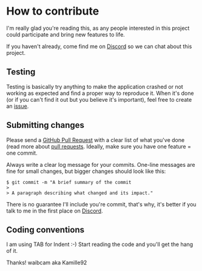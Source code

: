 # How to contribute

I'm really glad you're reading this, as any people interested in this project could participate and bring new features to life.

If you haven't already, come find me on [Discord](https://discord.gg/B574sHX) so we can chat about this project.

## Testing

Testing is basically try anything to make the application crashed or not working as expected and find a proper way to reproduce it.
When it's done (or if you can't find it out but you believe it's important), feel free to create an [issue](https://github.com/waibcam/RSI_Companion/issues).

## Submitting changes

Please send a [GitHub Pull Request](https://github.com/waibcam/RSI_Companion/pulls) with a clear list of what you've done (read more about [pull requests](https://help.github.com/en/github/collaborating-with-issues-and-pull-requests/about-pull-requests).
Ideally, make sure you have one feature = one commit.

Always write a clear log message for your commits. One-line messages are fine for small changes, but bigger changes should look like this:

    $ git commit -m "A brief summary of the commit
    > 
    > A paragraph describing what changed and its impact."
	
There is no guarantee I'll include you're commit, that's why, it's better if you talk to me in the first place on [Discord](https://discord.gg/B574sHX).

## Coding conventions

I am using TAB for Indent :-)
Start reading the code and you'll get the hang of it.

Thanks!
waibcam aka Kamille92